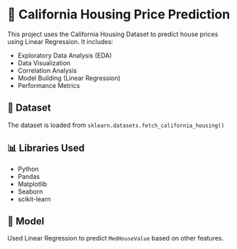 # 🏡 California Housing Price Prediction

This project uses the California Housing Dataset to predict house prices using Linear Regression. It includes:

- Exploratory Data Analysis (EDA)
- Data Visualization
- Correlation Analysis
- Model Building (Linear Regression)
- Performance Metrics

## 📂 Dataset
The dataset is loaded from `sklearn.datasets.fetch_california_housing()`

## 📊 Libraries Used
- Python
- Pandas
- Matplotlib
- Seaborn
- scikit-learn

## 🧠 Model
Used Linear Regression to predict `MedHouseValue` based on other features.

